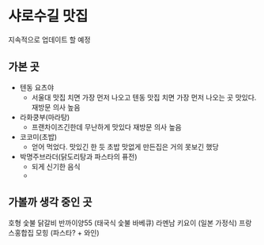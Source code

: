 # 샤로수길 맛집

지속적으로 업데이트 할 예정

## 가본 곳

- 텐동 요츠야
	- 서울대 맛집 치면 가장 먼저 나오고 텐동 맛집 치면 가장 먼저 나오는 곳 맛있다. 재방문 의사 높음
- 라화쿵부(마라탕)
	- 프랜차이즈긴한데 무난하게 맛있다 재방문 의사 높음
- 코코미(초밥)
	- 얻어 먹었다. 맛있긴 한 듯 초밥 맛없게 만든집은 거의 못보긴 했당
- 박명주브라더(닭도리탕과 파스타의 퓨전)
	- 되게 신기한 음식
	- 

## 가볼까 생각 중인 곳

호형 숯불 닭갈비
반까이양55 (태국식 숯불 바베큐)
라멘남
키요이 (일본 가정식)
프랑스홍합집
모힝 (파스타? + 와인)
<!--stackedit_data:
eyJoaXN0b3J5IjpbLTUzOTE2Mzk4N119
-->